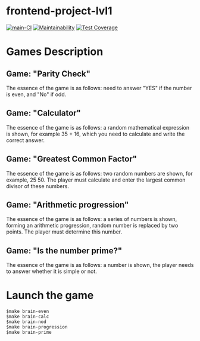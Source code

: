 # frontend-project-lvl1

[![main-CI](https://github.com/Polt0s/frontend-project-lvl1/workflows/main-CI/badge.svg)](https://github.com/Polt0s/frontend-project-lvl1/actions)
[![Maintainability](https://api.codeclimate.com/v1/badges/a99a88d28ad37a79dbf6/maintainability)](https://codeclimate.com/github/codeclimate/codeclimate/maintainability)
[![Test Coverage](https://api.codeclimate.com/v1/badges/a99a88d28ad37a79dbf6/test_coverage)](https://codeclimate.com/github/codeclimate/codeclimate/test_coverage)

# Games Description

## Game: "Parity Check"

The essence of the game is as follows: need to answer "YES" if the number is even, and "No" if odd.

## Game: "Calculator"

The essence of the game is as follows: a random mathematical expression is shown, for example 35 + 16, which you need to calculate and write the correct answer.

## Game: "Greatest Common Factor"

The essence of the game is as follows: two random numbers are shown, for example, 25 50. The player must calculate and enter the largest common divisor of these numbers.

## Game: "Arithmetic progression"

The essence of the game is as follows: a series of numbers is shown, forming an arithmetic progression, random number is replaced by two points. The player must determine this number.

## Game: "Is the number prime?"

The essence of the game is as follows: a number is shown, the player needs to answer whether it is simple or not.

# Launch the game

```
$make brain-even
$make brain-calc
$make brain-nod
$make brain-progression
$make brain-prime
```
